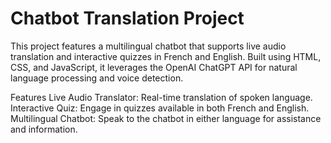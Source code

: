 # Chatbot Translation Project
This project features a multilingual chatbot that supports live audio translation and interactive quizzes in French and English. Built using HTML, CSS, and JavaScript, it leverages the OpenAI ChatGPT API for natural language processing and voice detection.

Features
Live Audio Translator: Real-time translation of spoken language.
Interactive Quiz: Engage in quizzes available in both French and English.
Multilingual Chatbot: Speak to the chatbot in either language for assistance and information.
